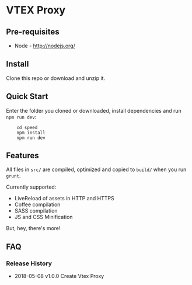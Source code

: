 # VTEX Proxy

## Pre-requisites

* Node - http://nodejs.org/

## Install

Clone this repo or download and unzip it.

## Quick Start

Enter the folder you cloned or downloaded, install dependencies and run `npm run dev`:

```shell
    cd speed
    npm install
    npm run dev
```

## Features

All files in `src/` are compiled, optimized and copied to `build/` when you run `grunt`.

Currently supported:

- LiveReload of assets in HTTP and HTTPS
- Coffee compilation
- SASS compilation
- JS and CSS Minification

But, hey, there's more!

## FAQ

### Release History

- 2018-05-08    v1.0.0      Create Vtex Proxy
